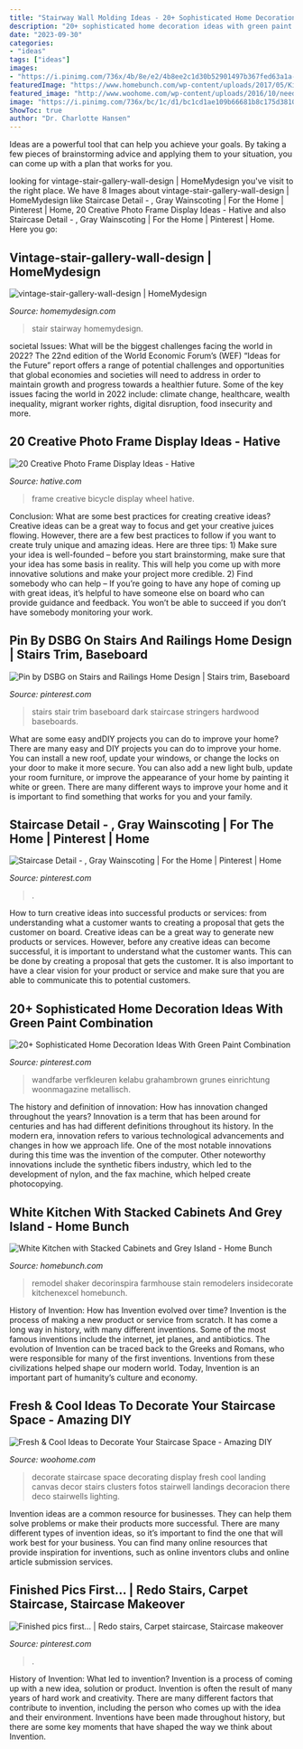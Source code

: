 ```yaml
---
title: "Stairway Wall Molding Ideas - 20+ Sophisticated Home Decoration Ideas With Green Paint Combination"
description: "20+ sophisticated home decoration ideas with green paint combination"
date: "2023-09-30"
categories:
- "ideas"
tags: ["ideas"]
images:
- "https://i.pinimg.com/736x/4b/8e/e2/4b8ee2c1d30b52901497b367fed63a1a--basement-staircase-gray-basement.jpg"
featuredImage: "https://www.homebunch.com/wp-content/uploads/2017/05/Kitchen-Cabinet-feet-and-base-molding.-Kitchen-Cabinet-and-kitchen-island-feet-and-base-molding.-Kitchen-Cabinet-feet-and-base-molding-ideas.-Traditional-Kitchen-Cabinet-feet-and-base-molding.jpg"
featured_image: "http://www.woohome.com/wp-content/uploads/2016/10/need-ideas-to-decorate-staircase-space-4.jpg"
image: "https://i.pinimg.com/736x/bc/1c/d1/bc1cd1ae109b66681b8c175d38107997.jpg"
ShowToc: true
author: "Dr. Charlotte Hansen"
---
```



Ideas are a powerful tool that can help you achieve your goals. By taking a few pieces of brainstorming advice and applying them to your situation, you can come up with a plan that works for you.

	

		
looking for vintage-stair-gallery-wall-design | HomeMydesign you've visit to the right place. We have 8 Images about vintage-stair-gallery-wall-design | HomeMydesign like Staircase Detail - , Gray Wainscoting | For the Home | Pinterest | Home, 20 Creative Photo Frame Display Ideas - Hative and also Staircase Detail - , Gray Wainscoting | For the Home | Pinterest | Home. Here you go:
		
    
## Vintage-stair-gallery-wall-design | HomeMydesign

<img loading=lazy src="https://homemydesign.com/wp-content/uploads/2014/04/vintage-stair-gallery-wall-design.jpg" onerror="this.onerror=null;this.src='https://tse1.mm.bing.net/th?id=OIP.Mp_Af3BKtI83lJL-IHWLeQHaJ4&amp;pid=15.1';" alt="vintage-stair-gallery-wall-design | HomeMydesign">

_Source: homemydesign.com_

>stair stairway homemydesign. 

	

societal Issues: What will be the biggest challenges facing the world in 2022?
The 22nd edition of the World Economic Forum’s (WEF) “Ideas for the Future” report offers a range of potential challenges and opportunities that global economies and societies will need to address in order to maintain growth and progress towards a healthier future. Some of the key issues facing the world in 2022 include: climate change, healthcare, wealth inequality, migrant worker rights, digital disruption, food insecurity and more.

    
## 20 Creative Photo Frame Display Ideas - Hative

<img loading=lazy src="https://hative.com/wp-content/uploads/2014/08/photo-frame-ideas/3-old-bicycle-wheel-picture-frame.jpg" onerror="this.onerror=null;this.src='https://tse4.mm.bing.net/th?id=OIP.QyZsiE05i92D8r2mBE-bhQHaJ6&amp;pid=15.1';" alt="20 Creative Photo Frame Display Ideas - Hative">

_Source: hative.com_

>frame creative bicycle display wheel hative. 

	

Conclusion: What are some best practices for creating creative ideas?
Creative ideas can be a great way to focus and get your creative juices flowing. However, there are a few best practices to follow if you want to create truly unique and amazing ideas. Here are three tips: 1) Make sure your idea is well-founded – before you start brainstorming, make sure that your idea has some basis in reality. This will help you come up with more innovative solutions and make your project more credible. 2) Find somebody who can help – If you’re going to have any hope of coming up with great ideas, it’s helpful to have someone else on board who can provide guidance and feedback. You won’t be able to succeed if you don’t have somebody monitoring your work.

    
## Pin By DSBG On Stairs And Railings Home Design | Stairs Trim, Baseboard

<img loading=lazy src="https://i.pinimg.com/736x/c6/b1/2b/c6b12b31a217270b57b3fde7010cf3ac--railings-stairs.jpg" onerror="this.onerror=null;this.src='https://tse3.mm.bing.net/th?id=OIP.q7MqazCvEZROmYpv48SQyAHaLI&amp;pid=15.1';" alt="Pin by DSBG on Stairs and Railings Home Design | Stairs trim, Baseboard">

_Source: pinterest.com_

>stairs stair trim baseboard dark staircase stringers hardwood baseboards. 

	

What are some easy andDIY projects you can do to improve your home?
There are many easy and DIY projects you can do to improve your home. You can install a new roof, update your windows, or change the locks on your door to make it more secure. You can also add a new light bulb, update your room furniture, or improve the appearance of your home by painting it white or green. There are many different ways to improve your home and it is important to find something that works for you and your family.

    
## Staircase Detail - , Gray Wainscoting | For The Home | Pinterest | Home

<img loading=lazy src="https://i.pinimg.com/736x/4b/8e/e2/4b8ee2c1d30b52901497b367fed63a1a--basement-staircase-gray-basement.jpg" onerror="this.onerror=null;this.src='https://tse3.mm.bing.net/th?id=OIP.VIvHUXcCwLP6_Fz6zVHaOADHEs&amp;pid=15.1';" alt="Staircase Detail - , Gray Wainscoting | For the Home | Pinterest | Home">

_Source: pinterest.com_

>. 

	

How to turn creative ideas into successful products or services: from understanding what a customer wants to creating a proposal that gets the customer on board.
Creative ideas can be a great way to generate new products or services. However, before any creative ideas can become successful, it is important to understand what the customer wants. This can be done by creating a proposal that gets the customer. It is also important to have a clear vision for your product or service and make sure that you are able to communicate this to potential customers.

    
## 20+ Sophisticated Home Decoration Ideas With Green Paint Combination

<img loading=lazy src="https://i.pinimg.com/736x/d0/bc/2c/d0bc2c902ad8e36bdc65af9039d34e49.jpg" onerror="this.onerror=null;this.src='https://tse4.mm.bing.net/th?id=OIP.3PeAppaN5KTQbUcUfjlNiwHaKx&amp;pid=15.1';" alt="20+ Sophisticated Home Decoration Ideas With Green Paint Combination">

_Source: pinterest.com_

>wandfarbe verfkleuren kelabu grahambrown grunes einrichtung woonmagazine metallisch. 

	

The history and definition of innovation: How has innovation changed throughout the years?
Innovation is a term that has been around for centuries and has had different definitions throughout its history. In the modern era, innovation refers to various technological advancements and changes in how we approach life. One of the most notable innovations during this time was the invention of the computer. Other noteworthy innovations include the synthetic fibers industry, which led to the development of nylon, and the fax machine, which helped create photocopying.

    
## White Kitchen With Stacked Cabinets And Grey Island - Home Bunch

<img loading=lazy src="https://www.homebunch.com/wp-content/uploads/2017/05/Kitchen-Cabinet-feet-and-base-molding.-Kitchen-Cabinet-and-kitchen-island-feet-and-base-molding.-Kitchen-Cabinet-feet-and-base-molding-ideas.-Traditional-Kitchen-Cabinet-feet-and-base-molding.jpg" onerror="this.onerror=null;this.src='https://tse1.mm.bing.net/th?id=OIP.xKZpM00LcZJvxMV-6VI9TwHaLJ&amp;pid=15.1';" alt="White Kitchen with Stacked Cabinets and Grey Island - Home Bunch">

_Source: homebunch.com_

>remodel shaker decorinspira farmhouse stain remodelers insidecorate kitchenexcel homebunch. 

	

History of Invention: How has Invention evolved over time?
Invention is the process of making a new product or service from scratch. It has come a long way in history, with many different inventions. Some of the most famous inventions include the internet, jet planes, and antibiotics. The evolution of Invention can be traced back to the Greeks and Romans, who were responsible for many of the first inventions. Inventions from these civilizations helped shape our modern world. Today, Invention is an important part of humanity’s culture and economy.

    
## Fresh &amp; Cool Ideas To Decorate Your Staircase Space - Amazing DIY

<img loading=lazy src="http://www.woohome.com/wp-content/uploads/2016/10/need-ideas-to-decorate-staircase-space-4.jpg" onerror="this.onerror=null;this.src='https://tse1.mm.bing.net/th?id=OIP.1s5MiqNYUrQFqwpWhERnmgHaLD&amp;pid=15.1';" alt="Fresh &amp; Cool Ideas to Decorate Your Staircase Space - Amazing DIY">

_Source: woohome.com_

>decorate staircase space decorating display fresh cool landing canvas decor stairs clusters fotos stairwell landings decoracion there deco stairwells lighting. 

	

Invention ideas are a common resource for businesses. They can help them solve problems or make their products more successful. There are many different types of invention ideas, so it’s important to find the one that will work best for your business. You can find many online resources that provide inspiration for inventions, such as online inventors clubs and online article submission services.

    
## Finished Pics First... | Redo Stairs, Carpet Staircase, Staircase Makeover

<img loading=lazy src="https://i.pinimg.com/736x/bc/1c/d1/bc1cd1ae109b66681b8c175d38107997.jpg" onerror="this.onerror=null;this.src='https://tse3.mm.bing.net/th?id=OIP.OXTOgfLLIgmuWPyTDJPyVQHaJ3&amp;pid=15.1';" alt="Finished pics first... | Redo stairs, Carpet staircase, Staircase makeover">

_Source: pinterest.com_

>. 

	

History of Invention: What led to invention?
Invention is a process of coming up with a new idea, solution or product. Invention is often the result of many years of hard work and creativity. There are many different factors that contribute to invention, including the person who comes up with the idea and their environment. Inventions have been made throughout history, but there are some key moments that have shaped the way we think about Invention.

